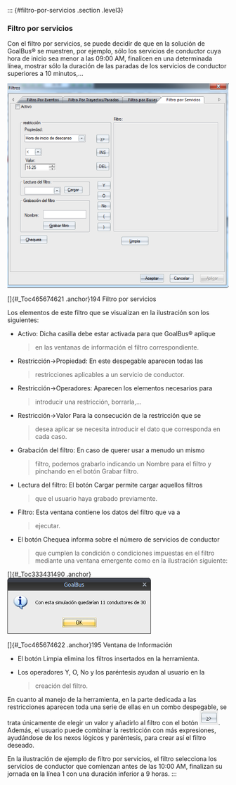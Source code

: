 ::: {#filtro-por-servicios .section .level3}
### Filtro por servicios

Con el filtro por servicios, se puede decidir de que en la solución de
GoalBus® se muestren, por ejemplo, sólo los servicios de conductor cuya
hora de inicio sea menor a las 09:00 AM, finalicen en una determinada
línea, mostrar sólo la duración de las paradas de los servicios de
conductor superiores a 10 minutos,...

![](../media/file290.png)

[]{#_Toc465674621 .anchor}194 Filtro por servicios

Los elementos de este filtro que se visualizan en la ilustración son los
siguientes:

-   Activo: Dicha casilla debe estar activada para que GoalBus® aplique
    > en las ventanas de información el filtro correspondiente.

-   Restricción-\>Propiedad: En este despegable aparecen todas las
    > restricciones aplicables a un servicio de conductor.

-   Restricción-\>Operadores: Aparecen los elementos necesarios para
    > introducir una restricción, borrarla,...

-   Restricción-\>Valor Para la consecución de la restricción que se
    > desea aplicar se necesita introducir el dato que corresponda en
    > cada caso.

-   Grabación del filtro: En caso de querer usar a menudo un mismo
    > filtro, podemos grabarlo indicando un Nombre para el filtro y
    > pinchando en el botón Grabar filtro.

-   Lectura del filtro: El botón Cargar permite cargar aquellos filtros
    > que el usuario haya grabado previamente.

-   Filtro: Esta ventana contiene los datos del filtro que va a
    > ejecutar.

-   El botón Chequea informa sobre el número de servicios de conductor
    > que cumplen la condición o condiciones impuestas en el filtro
    > mediante una ventana emergente como en la ilustración siguiente:

[]{#_Toc333431490 .anchor}![](../media/file291.png)

[]{#_Toc465674622 .anchor}195 Ventana de Información

-   El botón Limpia elimina los filtros insertados en la herramienta.

-   Los operadores Y, O, No y los paréntesis ayudan al usuario en la
    > creación del filtro.

En cuanto al manejo de la herramienta, en la parte dedicada a las
restricciones aparecen toda una serie de ellas en un combo despegable,
se trata únicamente de elegir un valor y añadirlo al filtro con el botón
![](../media/file292.png). Además, el usuario puede combinar la
restricción con más expresiones, ayudándose de los nexos lógicos y
paréntesis, para crear así el filtro deseado.

En la ilustración de ejemplo de filtro por servicios, el filtro
selecciona los servicios de conductor que comienzan antes de las 10:00
AM, finalizan su jornada en la línea 1 con una duración inferior a 9
horas.
:::
